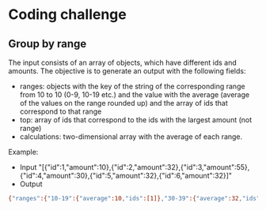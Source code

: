 # Coding challenge
## Group by range
The input consists of an array of objects, which have different ids and amounts.
The objective is to generate an output with the following fields:

- ranges: objects with the key of the string of the corresponding range from 10 to 10 (0-9, 10-19 etc.) 
         and the value with the average (average of the values on the range rounded up) and the array of ids that correspond to that range
- top: array of ids that correspond to the ids with the largest amount (not range)
- calculations: two-dimensional array with the average of each range.

Example:
- Input 
"[{\"id\":1,\"amount\":10},{\"id\":2,\"amount\":32},{\"id\":3,\"amount\":55},{\"id\":4,\"amount\":30},{\"id\":5,\"amount\":32},{\"id\":6,\"amount\":32}]"
- Output
```sh
{"ranges":{"10-19":{"average":10,"ids":[1]},"30-39":{"average":32,"ids":[2,4,5,6]},"50-59":{"average":55,"ids":[3]}},"top":[3],"calculations":[]}
```
